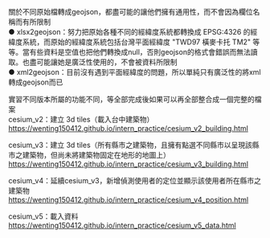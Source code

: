 關於不同原始檔轉成geojson，都盡可能的讓他們擁有通用性，而不會因為欄位名稱而有所限制  
● xlsx2geojson：努力把原始各種不同的經緯度系統都轉換成 EPSG:4326 的經緯度系統，而原始的經緯度系統包括台灣平面經緯度 "TWD97 橫麥卡托 TM2" 等等。當有些資料是空值也把他們轉換成null，否則geojson的格式會錯誤而無法讀取。也盡可能讓她是廣泛性使用的，不會被資料所限制  
● xml2geojson：目前沒有遇到平面經緯度的問題，所以單純只有廣泛性的將xml轉成geojson而已  

實習不同版本所屬的功能不同，等全部完成後如果可以再全部整合成一個完整的檔案  
cesium_v2：建立 3d tiles（載入台中建築物） 
https://wenting150412.github.io/intern_practice/cesium_v2_building.html

cesium_v3：建立 3d tiles（所有縣市之建築物，且擁有點選不同縣市以呈現該縣市之建築物，但尚未將建築物固定在地形的地圖上）
https://wenting150412.github.io/intern_practice/cesium_v3_building.html

cesium_v4：延續cesium_v3，新增偵測使用者的定位並顯示該使用者所在縣市之建築物
https://wenting150412.github.io/intern_practice/cesium_v4_position.html

cesium_v5：載入資料
https://wenting150412.github.io/intern_practice/cesium_v5_data.html
